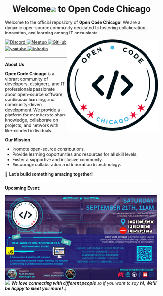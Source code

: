 **<h1 align="center">Welcome<span><img src="https://media.giphy.com/media/hvRJCLFzcasrR4ia7z/giphy.gif" width="30px"/></span> to Open Code Chicago</h1>**

Welcome to the official repository of **Open Code Chicago**! We are a dynamic open-source community dedicated to fostering collaboration, innovation, and learning among IT enthusiasts.

<img
  align="right"
  width="300"
  src="../images/logo.png"
  alt="Open Code Chicago official logo"
/>

<a href="https://discord.gg/t6MGsCqdFX" target="_blank">
    <img src="https://img.shields.io/badge/discord-%237289DA.svg?&style=for-the-badge&logo=discord&logoColor=white" alt="Discord" style="margin-bottom: 5px;" />
</a>
<a href="https://www.meetup.com/open-code-chicago" target="_blank">
    <img src="https://img.shields.io/badge/Meetup-%23ED1C40.svg?&style=for-the-badge&logo=meetup&logoColor=white" alt="Meetup" style="margin-bottom: 5px;" />
</a>
<a href="https://github.com/Alexandrbig1" target="_blank">
    <img src="https://img.shields.io/badge/GitHub-%2312100E.svg?&style=for-the-badge&logo=github&logoColor=white" alt="GitHub" style="margin-bottom: 5px;" />
</a>
<a href="https://www.youtube.com/@AlexSmaginDev" target="_blank">
<img src=https://img.shields.io/badge/youtube-%23EE4831.svg?&style=for-the-badge&logo=youtube&logoColor=white alt=youtube style="margin-bottom: 5px;" />
</a>
<a href="https://www.linkedin.com/in/alex-smagin29" target="_blank">
<img src=https://img.shields.io/badge/linkedin-%231E77B5.svg?&style=for-the-badge&logo=linkedin&logoColor=white alt=linkedin style="margin-bottom: 5px;" />
</a>

---

**About Us**

**Open Code Chicago** is a vibrant community of developers, designers, and IT professionals passionate about open-source software, continuous learning, and community-driven development. We provide a platform for members to share knowledge, collaborate on projects, and network with like-minded individuals.

**Our Mission**
- Promote open-source contributions.
- Provide learning opportunities and resources for all skill levels.
- Foster a supportive and inclusive community.
- Encourage collaboration and innovation in technology.

🚀 **Let's build something amazing together!**

---

**Upcoming Event**:

  <img
  align="left"
  width="500"
  src="../images/september21.png"
  alt="Upcoming Open Code Chicago event"
/>

<img src="https://media.giphy.com/media/LnQjpWaON8nhr21vNW/giphy.gif" width="60"> <em><b>We love connecting with different people</b> so if you want to say <b>hi, We'll be happy to meet you more!</b> :)</em>

